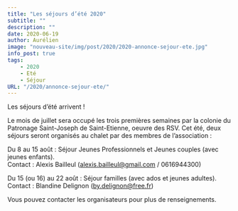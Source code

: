 ```yaml
---
title: "Les séjours d’été 2020"
subtitle: ""
description: ""
date: 2020-06-19
author: Aurélien
image: "nouveau-site/img/post/2020/2020-annonce-sejour-ete.jpg"
info_post: true
tags:
    - 2020
    - Eté
    - Séjour
URL: "/2020/annonce-sejour-ete/"
---
```



Les séjours d’été arrivent !

Le mois de juillet sera occupé les trois premières semaines par la colonie du Patronage Saint-Joseph de Saint-Etienne, oeuvre des RSV.
Cet été, deux séjours seront organisés au chalet par des membres de l’association :

Du 8 au 15 août : Séjour Jeunes Professionnels et Jeunes couples (avec jeunes enfants). <br>
Contact : Alexis Bailleul  (alexis.bailleul@gmail.com / 0616944300)<br>

Du 15 (ou 16) au 22 août : Séjour familles (avec ados et jeunes adultes). <br>
Contact : Blandine Delignon (by.delignon@free.fr)

Vous pouvez contacter les organisateurs pour plus de renseignements.